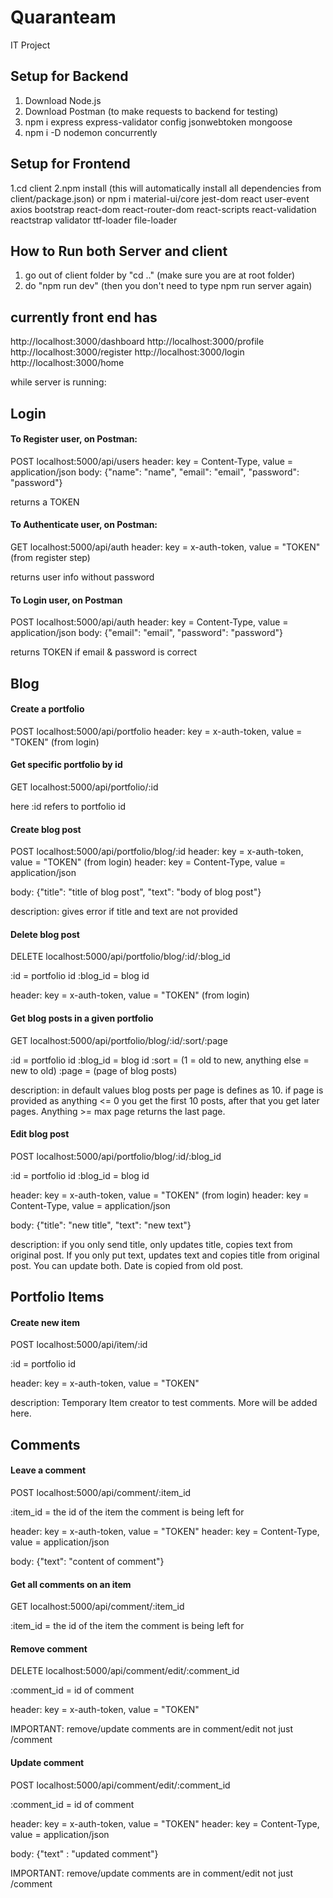 # Quaranteam

IT Project

## Setup for Backend

1. Download Node.js
2. Download Postman (to make requests to backend for testing)
3. npm i express express-validator config jsonwebtoken mongoose
4. npm i -D nodemon concurrently

## Setup for Frontend

1.cd client
2.npm install (this will automatically install all dependencies from client/package.json)
  or npm i material-ui/core jest-dom react user-event axios bootstrap react-dom react-router-dom react-scripts react-validation reactstrap validator ttf-loader file-loader
  
## How to Run both Server and client

1. go out of client folder by "cd .."
   (make sure you are at root folder)
2. do "npm run dev"
   (then you don't need to type npm run server again)

## currently front end has

http://localhost:3000/dashboard
http://localhost:3000/profile
http://localhost:3000/register
http://localhost:3000/login
http://localhost:3000/home

while server is running:

## Login

#### To Register user, on Postman:

POST localhost:5000/api/users
header: key = Content-Type, value = application/json
body: {"name": "name", "email": "email", "password": "password"}

returns a TOKEN

#### To Authenticate user, on Postman:

GET localhost:5000/api/auth
header: key = x-auth-token, value = "TOKEN" (from register step)

returns user info without password

#### To Login user, on Postman

POST localhost:5000/api/auth
header: key = Content-Type, value = application/json
body: {"email": "email", "password": "password"}

returns TOKEN if email & password is correct

## Blog

#### Create a portfolio

POST localhost:5000/api/portfolio
header: key = x-auth-token, value = "TOKEN" (from login)

#### Get specific portfolio by id

GET localhost:5000/api/portfolio/:id

here :id refers to portfolio id

#### Create blog post

POST localhost:5000/api/portfolio/blog/:id
header: key = x-auth-token, value = "TOKEN" (from login)
header: key = Content-Type, value = application/json

body: {"title": "title of blog post", "text": "body of blog post"}

description: gives error if title and text are not provided

#### Delete blog post

DELETE localhost:5000/api/portfolio/blog/:id/:blog_id

:id = portfolio id
:blog_id = blog id

header: key = x-auth-token, value = "TOKEN" (from login)

#### Get blog posts in a given portfolio

GET localhost:5000/api/portfolio/blog/:id/:sort/:page

:id = portfolio id
:blog_id = blog id
:sort = (1 = old to new, anything else = new to old)
:page = (page of blog posts)

description: in default values blog posts per page is defines as 10. if page is provided as anything <= 0 you get the first 10 posts, after that you get later pages. Anything >= max page returns the last page.

#### Edit blog post

POST localhost:5000/api/portfolio/blog/:id/:blog_id

:id = portfolio id
:blog_id = blog id

header: key = x-auth-token, value = "TOKEN" (from login)
header: key = Content-Type, value = application/json

body: {"title": "new title", "text": "new text"}

description: if you only send title, only updates title, copies text from original post. If you only put text, updates text and copies title from original post. You can update both. Date is copied from old post.

## Portfolio Items

#### Create new item

POST localhost:5000/api/item/:id

:id = portfolio id

header: key = x-auth-token, value = "TOKEN"

description: Temporary Item creator to test comments. More will be added here.

## Comments

#### Leave a comment

POST localhost:5000/api/comment/:item_id

:item_id = the id of the item the comment is being left for

header: key = x-auth-token, value = "TOKEN"
header: key = Content-Type, value = application/json

body: {"text": "content of comment"}

#### Get all comments on an item

GET localhost:5000/api/comment/:item_id

:item_id = the id of the item the comment is being left for

#### Remove comment

DELETE localhost:5000/api/comment/edit/:comment_id

:comment_id = id of comment

header: key = x-auth-token, value = "TOKEN"

IMPORTANT: remove/update comments are in comment/edit not just /comment

#### Update comment

POST localhost:5000/api/comment/edit/:comment_id

:comment_id = id of comment

header: key = x-auth-token, value = "TOKEN"
header: key = Content-Type, value = application/json

body: {"text" : "updated comment"}

IMPORTANT: remove/update comments are in comment/edit not just /comment
